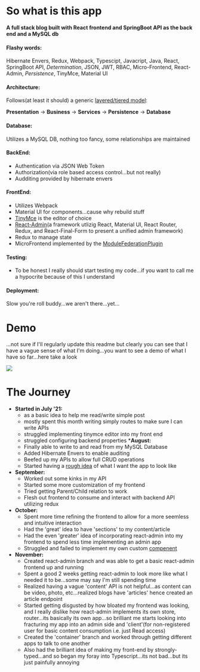 # So what is this app

__A full stack blog built with React frontend and SpringBoot API as the back end and a MySQL db__

#### Flashy words: 

Hibernate Envers, Redux, Webpack, Typescipt, Javacript, Java, React, SpringBoot API, 
_Determination_, JSON, JWT, RBAC, Micro-Frontend, React-Admin, _Persistence_, TinyMce, Material UI

#### Architecture:
Follows(at least it should) a generic [layered/tiered model](https://en.wikipedia.org/wiki/Multitier_architecture): 

__Presentation__ -> __Business__ -> __Services__ -> __Persistence__ -> __Database__

#### Database:
Utilizes a MySQL DB, nothing too fancy, some relationships are maintained

#### BackEnd:
* Authentication via JSON Web Token
* Authorization(via role based access control...but not really)
* Audditing provided by hibernate envers


#### FrontEnd:
* Utilizes Webpack
* Material UI for components...cause why rebuild stuff
* [TinyMce](https://www.tiny.cloud/) is the editor of choice
* [React-Admin](https://marmelab.com/react-admin/)(a framework utlizig React, Material UI, React Router, Redux, and React-Final-Form to present a unified admin framework)
* Redux to manage state
* MicroFrontend implemented by the [ModuleFederationPlugin](https://webpack.js.org/plugins/module-federation-plugin/)



#### Testing:
* To be honest I really should start testing my code...if you want to call me a hypocrite because of this I understand

	
#### Deployment:
Slow you're roll buddy...we aren't there...yet...

# Demo
...not sure if I'll regularly update this readme but clearly you can see that I have a vague sense of what I'm doing...you want to see a demo of what I have so far...here take a look

![](https://github.com/quipcode/gif_halla/blob/main/demo.gif)

# The Journey
* __Started in July '21:__
    * as a basic idea to help me read/write simple post
    * mostly spent this month writing simply routes to make sure I can write APIs
    * struggled implementing tinymce editor into my front end
    * struggled configuring backend properties
*__August:__
	* Finally able to write to and read from my MySQL Database
	* Added Hibernate Envers to enable auditing
	* Beefed up my APIs to allow full CRUD operations
	* Started having a [rough idea](https://github.com/quipcode/halla/wiki) of what I want the app to look like
* __September:__
	* Worked out some kinks in my API
	* Started some more customization of my frontend
	* Tried getting Parent/Child relation to work
	* Flesh out frontend to consume and interact with backend API utilizing redux
* __October:__
	* Spent more time refining the frontend to allow for a more seemless and intuitive interaction
	* Had the 'great' idea to have 'sections' to my content/article
	* Had the even 'greater' idea of incorporating react-admin into my frontend to spend less time implementing an admin app
	* Struggled and failed to implement my own custom [<Admin/> compenent](https://marmelab.com/react-admin/CustomApp.html#not-using-the-admin-components)
* __November:__
	* Created react-admin branch and was able to get a basic react-admin frontend up and running
	* Spent a good 2 weeks getting react-admin to look more like what I needed it to be...some may say I'm still spending time
	* Realized having a vague 'content' API is not helpful...as content can be video, photo, etc...realized blogs have 'articles' hence created an article endpoint
	* Started getting disgusted by how bloated my frontend was looking, and I really dislike how react-admin implements its own store, router...its basically its own app...so brilliant me starts looking into fracturing my app into an admin side and 'client'(for non-registered user for basic content consumption i.e. just Read access)
	* Created the 'container' branch and worked through getting different apps to talk to one another
	* Also had the brilliant idea of making my front-end by strongly-typed...and so began my foray into Typescript...its not bad...but its just painfully annoying